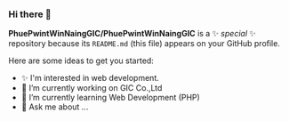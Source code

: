 ### Hi there 👋


**PhuePwintWinNaingGIC/PhuePwintWinNaingGIC** is a ✨ _special_ ✨ repository because its `README.md` (this file) appears on your GitHub profile.

Here are some ideas to get you started:
- ✨ I'm interested in web development. 
- 🔭 I’m currently working on GIC Co.,Ltd
- 🌱 I’m currently learning Web Development (PHP)
- 💬 Ask me about ...


